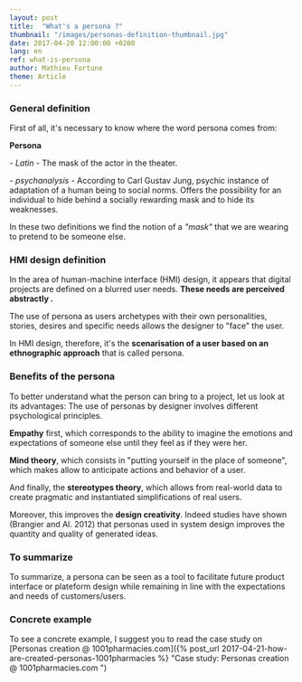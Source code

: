 ```yaml
---
layout: post
title:  "What's a persona ?"
thumbnail: "/images/personas-definition-thumbnail.jpg"
date: 2017-04-20 12:00:00 +0200
lang: en
ref: what-is-persona
author: Mathieu Fortune
theme: Article
---
```


### General definition
First of all, it's necessary to know where the word persona comes from:

__Persona__

*- Latin -*
The mask of the actor in the theater.

*- psychanalysis -*
According to Carl Gustav Jung, psychic instance of adaptation of a human being to social norms. Offers the possibility for an individual to hide behind a socially rewarding mask and to hide its weaknesses.

In these two definitions we find the notion of a *"mask"* that we are wearing to pretend to be someone else.


### HMI design definition

In the area of ​​human-machine interface (HMI) design, it appears that digital projects are defined on a blurred user needs.
__These needs are perceived abstractly .__

The use of persona as users archetypes with their own personalities, stories, desires and specific needs allows the designer to "face" the user.

In HMI design, therefore, it's the __scenarisation of a user based on an ethnographic approach__ that is called persona.

### Benefits of the persona

To better understand what the person can bring to a project, let us look at its advantages:
The use of personas by designer involves different psychological principles.

__Empathy__ first, which corresponds to the ability to imagine the emotions and expectations of someone else until they feel as if they were her.

__Mind theory__, which consists in "putting yourself in the place of someone", which makes allow to anticipate actions and behavior of a user.

And finally, the __stereotypes theory__, which allows from real-world data to create pragmatic and instantiated simplifications of real users.

Moreover, this improves the __design creativity__. Indeed studies have shown (Brangier and Al. 2012) that personas used in system design improves the quantity and quality of generated ideas.

### To summarize

To summarize, a persona can be seen as a tool to facilitate future product interface or plateform design while remaining in line with the expectations and needs of customers/users.

### Concrete example

To see a concrete example, I suggest you to read the case study on [Personas creation @ 1001pharmacies.com]({% post_url 2017-04-21-how-are-created-personas-1001pharmacies %} "Case study: Personas creation @ 1001pharmacies.com ")
